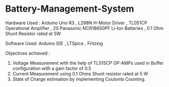 # Battery-Management-System

Hardware Used : Arduino Uno R3 , L298N H-Motor Driver , TL051CP Operational Amplifier , 2S Panasonic NCR18650PF Li-Ion Batteries , 0.1 Ohm Shunt Resistor rated at 5W

Software Used: Arduino IDE , LTSpice , Fritzing 

Objectives achieved : 
1) Voltage Measurement with the help of TL015CP OP-AMPs used in Buffer configuration with a gain factor of 0.5
2) Current Measurement using 0.1 Ohms Shunt resistor rated at 5 W
3) State of Charge estimation by implementing Coulomb Counting.

